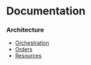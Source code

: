 # Documentation

### Architecture
* [Orchestration](../orchestra/contrib/orchestration)
* [Orders](../orchestra/contrib/orders)
* [Resources](../orchestra/contrib/resources)




